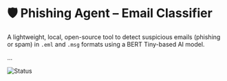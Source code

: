 # 🛡️ Phishing Agent – Email Classifier

A lightweight, local, open-source tool to detect suspicious emails (phishing or spam) in `.eml` and `.msg` formats using a BERT Tiny-based AI model.

...

![Status](https://img.shields.io/badge/status-working-brightgreen)
